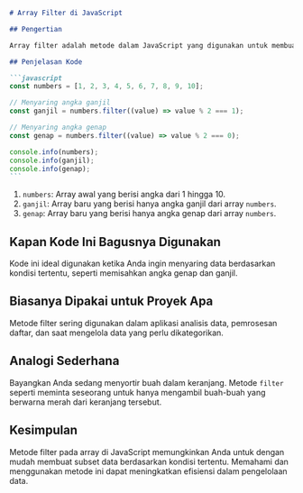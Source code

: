 ````markdown
# Array Filter di JavaScript

## Pengertian

Array filter adalah metode dalam JavaScript yang digunakan untuk membuat array baru yang hanya berisi elemen-elemen yang memenuhi kondisi tertentu. Metode ini berguna untuk menyaring data dalam array.

## Penjelasan Kode

```javascript
const numbers = [1, 2, 3, 4, 5, 6, 7, 8, 9, 10];

// Menyaring angka ganjil
const ganjil = numbers.filter((value) => value % 2 === 1);

// Menyaring angka genap
const genap = numbers.filter((value) => value % 2 === 0);

console.info(numbers);
console.info(ganjil);
console.info(genap);
```
````

1. `numbers`: Array awal yang berisi angka dari 1 hingga 10.
2. `ganjil`: Array baru yang berisi hanya angka ganjil dari array `numbers`.
3. `genap`: Array baru yang berisi hanya angka genap dari array `numbers`.

## Kapan Kode Ini Bagusnya Digunakan

Kode ini ideal digunakan ketika Anda ingin menyaring data berdasarkan kondisi tertentu, seperti memisahkan angka genap dan ganjil.

## Biasanya Dipakai untuk Proyek Apa

Metode filter sering digunakan dalam aplikasi analisis data, pemrosesan daftar, dan saat mengelola data yang perlu dikategorikan.

## Analogi Sederhana

Bayangkan Anda sedang menyortir buah dalam keranjang. Metode `filter` seperti meminta seseorang untuk hanya mengambil buah-buah yang berwarna merah dari keranjang tersebut.

## Kesimpulan

Metode filter pada array di JavaScript memungkinkan Anda untuk dengan mudah membuat subset data berdasarkan kondisi tertentu. Memahami dan menggunakan metode ini dapat meningkatkan efisiensi dalam pengelolaan data.
